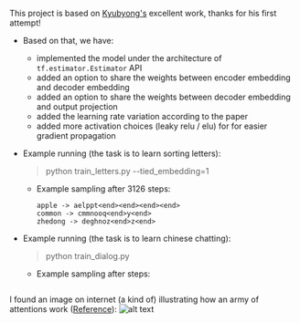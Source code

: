 This project is based on [Kyubyong's](https://github.com/Kyubyong/transformer) excellent work, thanks for his first attempt!

* Based on that, we have:
  * implemented the model under the architecture of ```tf.estimator.Estimator``` API
  * added an option to share the weights between encoder embedding and decoder embedding
  * added an option to share the weights between decoder embedding and output projection
  * added the learning rate variation according to the paper
  * added more activation choices (leaky relu / elu) for for easier gradient propagation

* Example running (the task is to learn sorting letters):
  >  python train_letters.py --tied_embedding=1
  * Example sampling after 3126 steps:
    ```
    apple -> aelppt<end><end><end><end>
    common -> cmmnooq<end>y<end>
    zhedong -> deghnoz<end>z<end>
    ```
* Example running (the task is to learn chinese chatting):
  >  python train_dialog.py
  * Example sampling after  steps:
    ```
    
    ```
I found an image on internet (a kind of) illustrating how an army of attentions work ([Reference](https://techcrunch.com/2017/08/31/googles-transformer-solves-a-tricky-problem-in-machine-translation/)):
![alt text](https://github.com/zhedongzheng/finch/blob/master/assets/transform20fps.gif)
